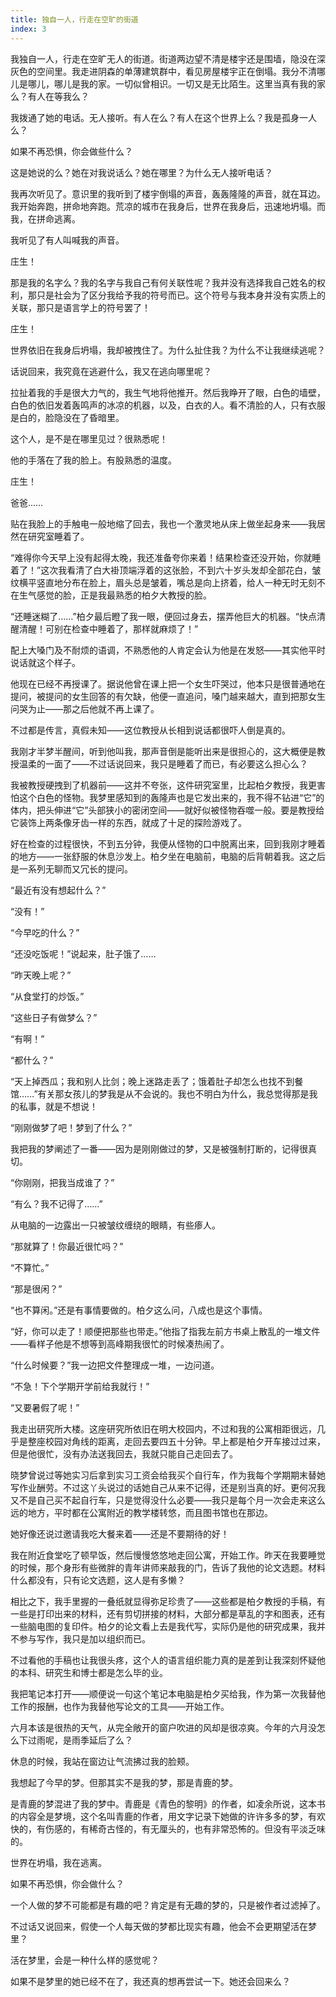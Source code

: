 ```yaml
---
title: 独自一人，行走在空旷的街道
index: 3
---
```


我独自一人，行走在空旷无人的街道。街道两边望不清是楼宇还是围墙，隐没在深灰色的空间里。我走进阴森的单薄建筑群中，看见房屋楼宇正在倒塌。我分不清哪儿是哪儿，哪儿是我的家。一切似曾相识。一切又是无比陌生。这里当真有我的家么？有人在等我么？

我拨通了她的电话。无人接听。有人在么？有人在这个世界上么？我是孤身一人么？

如果不再恐惧，你会做些什么？

这是她说的么？她在对我说话么？她在哪里？为什么无人接听电话？

我再次听见了。意识里的我听到了楼宇倒塌的声音，轰轰隆隆的声音，就在耳边。我开始奔跑，拼命地奔跑。荒凉的城市在我身后，世界在我身后，迅速地坍塌。而我，在拼命逃离。

我听见了有人叫喊我的声音。

庄生！

那是我的名字么？我的名字与我自己有何关联性呢？我并没有选择我自己姓名的权利，那只是社会为了区分我给予我的符号而已。这个符号与我本身并没有实质上的关联，那只是语言学上的符号罢了！

庄生！

世界依旧在我身后坍塌，我却被拽住了。为什么扯住我？为什么不让我继续逃呢？

话说回来，我究竟在逃避什么，我又在逃向哪里呢？

拉扯着我的手是很大力气的，我生气地将他推开。然后我睁开了眼，白色的墙壁，白色的依旧发着轰鸣声的冰凉的机器，以及，白衣的人。看不清脸的人，只有衣服是白的，脸隐没在了昏暗里。

这个人，是不是在哪里见过？很熟悉呢！

他的手落在了我的脸上。有股熟悉的温度。

庄生！

爸爸……

贴在我脸上的手触电一般地缩了回去，我也一个激灵地从床上做坐起身来——我居然在研究室睡着了。

“难得你今天早上没有起得太晚，我还准备夸你来着！结果检查还没开始，你就睡着了！”这次我看清了白大褂顶端浮着的这张脸，不到六十岁头发却全部花白，皱纹横平竖直地分布在脸上，眉头总是皱着，嘴总是向上挤着，给人一种无时无刻不在生气感觉的脸，正是我最熟悉的柏夕大教授的脸。

“还睡迷糊了……”柏夕最后瞪了我一眼，便回过身去，摆弄他巨大的机器。“快点清醒清醒！可别在检查中睡着了，那样就麻烦了！”

配上大嗓门及不耐烦的语调，不熟悉他的人肯定会认为他是在发怒——其实他平时说话就这个样子。

他现在已经不再授课了。据说他曾在课上把一个女生吓哭过，他本只是很普通地在提问，被提问的女生回答的有欠缺，他便一直追问，嗓门越来越大，直到把那女生问哭为止——那之后他就不再上课了。

不过都是传言，真假未知——这位教授从长相到说话都很吓人倒是真的。

我刚才半梦半醒间，听到他叫我，那声音倒是能听出来是很担心的，这大概便是教授温柔的一面了——不过话说回来，我只是睡着了而已，有必要这么担心么？

我被教授硬拽到了机器前——这并不夸张，这件研究室里，比起柏夕教授，我更害怕这个白色的怪物。我梦里感知到的轰隆声也是它发出来的，我不得不钻进“它”的体内，把头伸进“它”头部狭小的密闭空间——就好似被怪物吞噬一般。要是教授给它装饰上两条像牙齿一样的东西，就成了十足的探险游戏了。

好在检查的过程很快，不到五分钟，我便从怪物的口中脱离出来，回到我刚才睡着的地方——一张舒服的休息沙发上。柏夕坐在电脑前，电脑的后背朝着我。这之后是一系列无聊而又冗长的提问。

“最近有没有想起什么？”

“没有！”

“今早吃的什么？”

“还没吃饭呢！”说起来，肚子饿了……

“昨天晚上呢？”

“从食堂打的炒饭。”

“这些日子有做梦么？”

“有啊！”

“都什么？”

“天上掉西瓜；我和别人比剑；晚上迷路走丢了；饿着肚子却怎么也找不到餐馆……”有关那女孩儿的梦我是从不会说的。我也不明白为什么，我总觉得那是我的私事，就是不想说！

“刚刚做梦了吧！梦到了什么？”

我把我的梦阐述了一番——因为是刚刚做过的梦，又是被强制打断的，记得很真切。

“你刚刚，把我当成谁了？”

“有么？我不记得了……”

从电脑的一边露出一只被皱纹缠绕的眼睛，有些瘆人。

“那就算了！你最近很忙吗？”

“不算忙。”

“那是很闲？”

“也不算闲。”还是有事情要做的。柏夕这么问，八成也是这个事情。

“好，你可以走了！顺便把那些也带走。”他指了指我左前方书桌上散乱的一堆文件——看样子他是不想等到高峰期我很忙的时候凑热闹了。

“什么时候要？”我一边把文件整理成一堆，一边问道。

“不急！下个学期开学前给我就行！”

“又要暑假了呢！”

我走出研究所大楼。这座研究所依旧在明大校园内，不过和我的公寓相距很远，几乎是整座校园对角线的距离，走回去要四五十分钟。早上都是柏夕开车接过过来，但是他很忙，没有办法送我回去，我就只能自己走回去了。

晓梦曾说过等她实习后拿到实习工资会给我买个自行车，作为我每个学期期末替她写作业酬劳。不过这丫头说过的话她自己从来不记得，还是别当真的好。更何况我又不是自己买不起自行车，只是觉得没什么必要——我只是每个月一次会走来这么远的地方，平时都在公寓附近的教学楼转悠，而且图书馆也在那边。

她好像还说过邀请我吃大餐来着——还是不要期待的好！

我在附近食堂吃了顿早饭，然后慢慢悠悠地走回公寓，开始工作。昨天在我要睡觉的时候，那个身形有些微胖的青年讲师来敲我的门，告诉了我他的论文选题。材料什么都没有，只有论文选题，这人是有多懒？

相比之下，我手里握的一叠纸就显得弥足珍贵了——这些都是柏夕教授的手稿，有一些是打印出来的材料，还有剪切拼接的材料，大部分都是草乱的字和图表，还有一些脑电图的复印件。柏夕的论文看上去是我代写，实际仍是他的研究成果，我并不参与写作，我只是加以组织而已。

不过看他的手稿也让我很头疼，这个人的语言组织能力真的是差到让我深刻怀疑他的本科、研究生和博士都是怎么毕的业。

我把笔记本打开——顺便说一句这个笔记本电脑是柏夕买给我，作为第一次我替他工作的报酬，也作为我替他写论文的工具——开始工作。

六月本该是很热的天气，从完全敞开的窗户吹进的风却是很凉爽。今年的六月没怎么下过雨呢，是雨季延后了么？

休息的时候，我站在窗边让气流拂过我的脸颊。

我想起了今早的梦。但那其实不是我的梦，那是青鹿的梦。

是青鹿的梦混进了我的梦中。青鹿是《青色的黎明》的作者，如凌余所说，这本书的内容全是梦境，这个名叫青鹿的作者，用文字记录下她做的许许多多的梦，有欢快的，有伤感的，有稀奇古怪的，有无厘头的，也有非常恐怖的。但没有平淡乏味的。

世界在坍塌，我在逃离。

如果不再恐惧，你会做什么？

一个人做的梦不可能都是有趣的吧？肯定是有无趣的梦的，只是被作者过滤掉了。

不过话又说回来，假使一个人每天做的梦都比现实有趣，他会不会更期望活在梦里？

活在梦里，会是一种什么样的感觉呢？

如果不是梦里的她已经不在了，我还真的想再尝试一下。她还会回来么？
